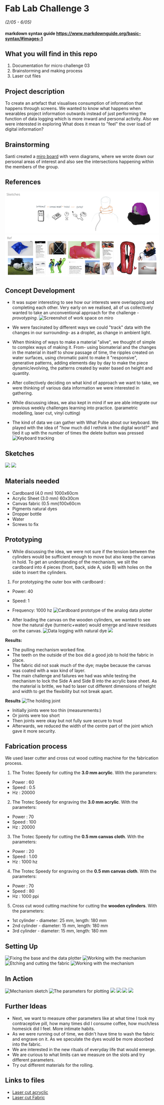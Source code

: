  # Fab Lab Challenge 3
 *(2/05 - 6/05)*

 #### markdown syntax guide https://www.markdownguide.org/basic-syntax/#images-1

 ## What you will find in this repo
 1. Documentation for micro challenge 03
 2. Brainstorming and making process
 3. Laser cut files

 ## Project description
 To create an artefact that visualises consumption of information that happens through screens. We wanted to know what happens when wearables project information outwards instead of just performing the function of data logging which is more inward and personal activity. Also we were interested in exploring What does it mean to "feel" the over load of digital information?

 ## Brainstorming
Santi created a [miro board](https://miro.com/app/board/uXjVO4T-S2o=/?share_link_id=336206314852) with venn diagrams, where we wrote down our personal areas of interest and also see the intersections happening within the members of the group.

 ## References
  ![](images/idea.png)
  ![](images/reference.png)

 ## Concept Development
 - It was super interesting to see how our interests were overlapping and completing each other. Very early on we realised, all of us collectively wanted to take an unconventional approach for the challenge - *provotyping*.
 ![Screenshot of work space on miro](Images/miro.jpg)

 - We were fascinated by different ways we could "track" data with the changes in our surrounding- as a droplet, as change in ambient light.

 - When thinking of ways to make a material "alive", we thought of simple to complex ways of making it. From- using biomaterial and the changes in the material in itself to show passage of time, the ripples created on water surfaces, using chromatic paint to make it "responsive", generative patterns, adding elements day by day to make the piece dynamic/evolving, the patterns created by water based on height and quantity.

 - After collectively deciding on what kind of approach we want to take, we were thinking of various data information we were interested in gathering.

 - While discussing ideas, we also kept in mind if we are able integrate our previous weekly challenges learning into practice. (parametric modelling, laser cut, vinyl cutting)

 - The kind of data we can gather with What Pulse about our keyboard. We played with the idea of "how much did I rethink in the digital world?" and tied it up with the number of times the delete button was pressed
 ![Keyboard tracking](Images/img02.png)
 ## Sketches
 ![](Images/img03.png)
 ![](Images/conceptsketch.jpg)

 ## Materials needed
 - Cardboard (4.0 mm) 1000x60cm
 - Acrylic Sheet (3.0 mm) 60x30cm
 - Canvas fabric (0.5 mm)100x60cm
 - Pigments natural dyes
 - Dropper bottle
 - Water
 - Screws to fix

 ## Prototyping
 - While discussing the idea, we were not sure if the tension between the cylinders would be sufficient enough to move but also keep the canvas in hold. To get an understanding of the mechanism, we slit the cardboard into 4 pieces (front, back, side A, side B) with holes on the side to insert the cylinders.
 1. For prototyping the outer box with cardboard :
 - Power: 40
 - Speed: 1
 - Frequency: 1000 hz
 ![Cardboard prototype of the analog data plotter](Images/prototyping_4.jpg)

 - After loading the canvas on the wooden cylinders, we wanted to see how the natural dye (turmeric+water) would emerge and leave residues on the canvas.
 ![Data logging with natural dye](Images/prototyping_5.jpg)
 ![](Images/prototype_07.jpg)

 **Results:**
 - The pulling mechanism worked fine.
 - The teeth on the outside of the box did a good job to hold the fabric in place.
 - The fabric did not soak much of the dye; maybe because the canvas was coated with a wax kind of layer.
 - The main challenge and failures we had was while testing the mechanism to lock the Side A and Side B into the acrylic base sheet. As the material is brittle, we had to laser cut different dimensions of height and width to get the flexibility but not break apart.

 **Results**
 ![The holding joint](Images/fabrication_01.jpg)
 - Initially joints were too thin (measurements:)
 - Or joints were too short
 - Then joints were okay but not fully sure secure to trust
 - Afterwards, we reduced the width of the centre part of the joint which gave it more security.

 ## Fabrication process
 We used laser cutter and cross cut wood cutting machine for the fabrication process.
 1. The Trotec Speedy for cutting the **3.0 mm acrylic**. With the parameters:
 - Power : 60
 - Speed : 0.5
 - Hz : 20000

 2. The Trotec Speedy for engraving the **3.0 mm acrylic**. With the parameters:
 - Power : 70
 - Speed : 100
 - Hz : 20000

 3. The Trotec Speedy for cutting the **0.5 mm canvas cloth**. With the parameters:
 - Power : 20
 - Speed : 1.00
 - Hz : 1000 hz

 4. The Trotec Speedy for engraving on the **0.5 mm canvas cloth**. With the parameters:
 - Power : 70
 - Speed : 80
 - Hz : 1000 ppi

 5. Cross cut wood cutting machine for cutting the **wooden cylinders**. With the parameters:
 - 1st cylinder - diameter: 25 mm, length: 180 mm
 - 2nd cylinder - diameter: 15 mm, length: 180 mm
 - 3rd cylinder - diameter: 15 mm, length: 180 mm

 ## Setting Up
 ![Fixing the base and the data plotter](Images/fabrication_02.jpg)
 ![Working with the mechanism](Images/fabrication_06.jpg)
 ![Etching and cutting the fabric](Images/fabrication_04.jpg)
 ![Working with the mechanism](Images/fabrication_05.jpg)

 ## In Action
 ![Mechanism sketch](Images/tensiondiagram.png)
 ![The parameters for plotting](Images/fabrication_07.jpg)
 ![](Images/fabrication_08.jpg)
 ![](Images/fabrication_09.jpg)
 ![](Images/fabrication_10.jpg)
 ![](Images/fabrication_11.jpg)

 ## Further Ideas
 - Next, we want to measure other parameters like at what time I took my contraceptive pill, how many times did I consume coffee, how much/less homesick did I feel. More intimate habits.
 - As we were running out of time, we didn't have time to wash the fabric and engrave on it. As we speculate the dyes would be more absorbed into the fabric.
 - We are interested in the new rituals of everyday life that would emerge.
 - We are curious to what limits can we measure on the slots and try different parameters.
 - Try out different materials for the rolling.

 ## Links to files
 - [Laser cut acryclic](Files/data0.1.dxf)
 - [Laser cut Fabric](Files/Fabric_calendar.dxf)
